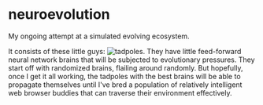 # neuroevolution
My ongoing attempt at a simulated evolving ecosystem.

It consists of these little guys:
![tadpoles](https://i.imgur.com/Db41amn.jpg).
They have little feed-forward neural network brains that will be
subjected to evolutionary pressures. They start off with randomized brains, 
flailing around randomly. But hopefully, once I get it all working, the
tadpoles with the best brains will be able to propagate themselves until
I've bred a population of relatively intelligent web browser buddies that
can traverse their environment effectively.
